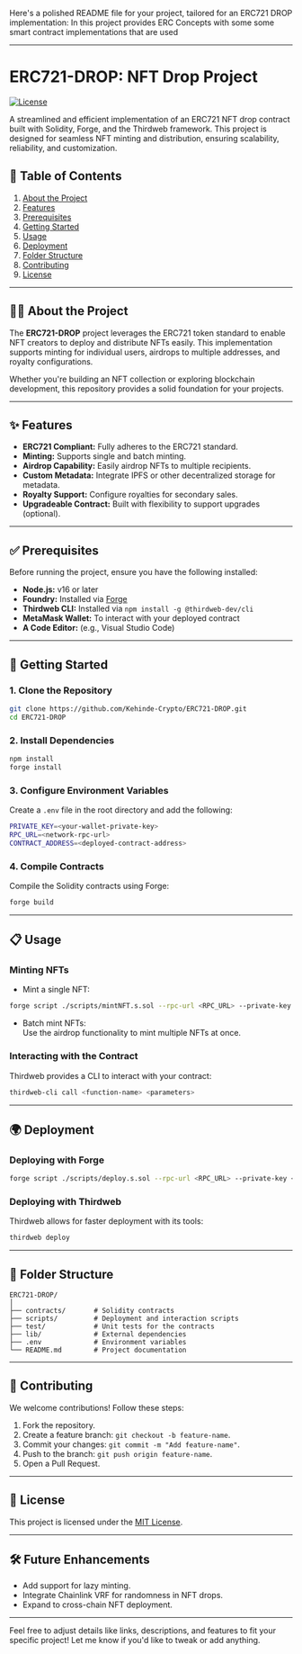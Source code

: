 Here's a polished README file for your project, tailored for an ERC721 DROP implementation:  In this project provides ERC
Concepts with some some smart contract implementations that are used

---

# ERC721-DROP: NFT Drop Project  
[![License](https://img.shields.io/badge/license-MIT-blue.svg)](LICENSE)  

A streamlined and efficient implementation of an ERC721 NFT drop contract built with Solidity, Forge, and the Thirdweb framework. This project is designed for seamless NFT minting and distribution, ensuring scalability, reliability, and customization.  

## 📖 Table of Contents  
1. [About the Project](#about-the-project)  
2. [Features](#features)  
3. [Prerequisites](#prerequisites)  
4. [Getting Started](#getting-started)  
5. [Usage](#usage)  
6. [Deployment](#deployment)  
7. [Folder Structure](#folder-structure)  
8. [Contributing](#contributing)  
9. [License](#license)  

---

## 🧑‍💻 About the Project  
The **ERC721-DROP** project leverages the ERC721 token standard to enable NFT creators to deploy and distribute NFTs easily. This implementation supports minting for individual users, airdrops to multiple addresses, and royalty configurations.  

Whether you're building an NFT collection or exploring blockchain development, this repository provides a solid foundation for your projects.  

---

## ✨ Features  
- **ERC721 Compliant:** Fully adheres to the ERC721 standard.  
- **Minting:** Supports single and batch minting.  
- **Airdrop Capability:** Easily airdrop NFTs to multiple recipients.  
- **Custom Metadata:** Integrate IPFS or other decentralized storage for metadata.  
- **Royalty Support:** Configure royalties for secondary sales.  
- **Upgradeable Contract:** Built with flexibility to support upgrades (optional).  

---

## ✅ Prerequisites  
Before running the project, ensure you have the following installed:  
- **Node.js:** v16 or later  
- **Foundry:** Installed via [Forge](https://book.getfoundry.sh/getting-started/installation.html)  
- **Thirdweb CLI:** Installed via `npm install -g @thirdweb-dev/cli`  
- **MetaMask Wallet:** To interact with your deployed contract  
- **A Code Editor:** (e.g., Visual Studio Code)  

---

## 🚀 Getting Started  

### 1. Clone the Repository  
```bash  
git clone https://github.com/Kehinde-Crypto/ERC721-DROP.git  
cd ERC721-DROP  
```  

### 2. Install Dependencies  
```bash  
npm install  
forge install  
```  

### 3. Configure Environment Variables  
Create a `.env` file in the root directory and add the following:  
```bash  
PRIVATE_KEY=<your-wallet-private-key>  
RPC_URL=<network-rpc-url>  
CONTRACT_ADDRESS=<deployed-contract-address>  
```  

### 4. Compile Contracts  
Compile the Solidity contracts using Forge:  
```bash  
forge build  
```  

---

## 📋 Usage  

### Minting NFTs  
- Mint a single NFT:  
```bash  
forge script ./scripts/mintNFT.s.sol --rpc-url <RPC_URL> --private-key <PRIVATE_KEY>  
```  

- Batch mint NFTs:  
Use the airdrop functionality to mint multiple NFTs at once.  

### Interacting with the Contract  
Thirdweb provides a CLI to interact with your contract:  
```bash  
thirdweb-cli call <function-name> <parameters>  
```  

---

## 🌍 Deployment  

### Deploying with Forge  
```bash  
forge script ./scripts/deploy.s.sol --rpc-url <RPC_URL> --private-key <PRIVATE_KEY> --broadcast  
```  

### Deploying with Thirdweb  
Thirdweb allows for faster deployment with its tools:  
```bash  
thirdweb deploy  
```  

---

## 📂 Folder Structure  
```  
ERC721-DROP/  
│  
├── contracts/       # Solidity contracts  
├── scripts/         # Deployment and interaction scripts  
├── test/            # Unit tests for the contracts  
├── lib/             # External dependencies  
├── .env             # Environment variables  
└── README.md        # Project documentation  
```  

---

## 🤝 Contributing  
We welcome contributions! Follow these steps:  
1. Fork the repository.  
2. Create a feature branch: `git checkout -b feature-name`.  
3. Commit your changes: `git commit -m "Add feature-name"`.  
4. Push to the branch: `git push origin feature-name`.  
5. Open a Pull Request.  

---

## 📜 License  
This project is licensed under the [MIT License](LICENSE).  

---

## 🛠 Future Enhancements  
- Add support for lazy minting.  
- Integrate Chainlink VRF for randomness in NFT drops.  
- Expand to cross-chain NFT deployment.  

---  

Feel free to adjust details like links, descriptions, and features to fit your specific project! Let me know if you'd like to tweak or add anything.
